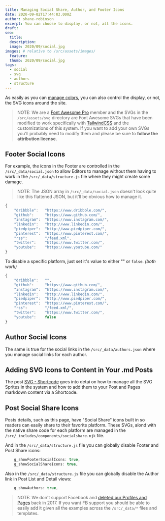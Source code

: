 ```yaml
---
title: Managing Social Share, Author, and Footer Icons
date: 2020-09-02T17:44:03.000Z
author: shane-robinson
excerpt: You can choose to display, or not, all the icons.
draft: 
seo:
  title:
  description:
  image: 2020/09/social.jpg
images: # relative to /src/assets/images/
  feature:
  thumb: 2020/09/social.jpg
tags:
  - social
  - svg
  - authors
  - structure
---
```


As easily as you can [manage colors](/2020/09/01/color-settings/), you can also control the display, or not, the SVG icons around the site.

> NOTE: We are a [Font Awesome Pro](https://fontawesome.com/) member and the SVGs in the `/src/assets/svg` directory are Font Awesome SVGs that have been modified to work specifically with [TailwindCSS](https://tailwindcss.com 'TailwindCSS Utility-First CSS Framework') and the customizations of this system. If you want to add your own SVGs you'll probably need to modify them and please be sure to **follow the attribution license**.

## Footer Social Icons

For example, the icons in the Footer are controlled in the `/src/_data/social.json` to allow Editors to manage without them having to work in the `/src/_data/structure.js` file where they might create some damage.

> NOTE: The JSON array in `/src/_data/social.json` doesn't look quite like this flattened JSON, but it'll be obvious how to manage it.

```js
{
	"dribbble":   "https://www.dribbble.com/",
	"github":     "https://www.github.com/",
	"instagram":  "https://www.instagram.com/",
	"linkedin":   "http://www.linkedin.com/",
	"piedpiper":  "http://www.piedpiper.com/",
	"pinterest":  "https://www.pinterest.com/",
	"rss":        "/feed.xml",
	"twitter":    "https://www.twitter.com/",
	"youtube":    "https://www.youtube.com/"
}
```

To disable a specific platform, just set it's value to either "" or `false`. _(both work)_

```js
{
	"dribbble":   "",
	"github":     "https://www.github.com/",
	"instagram":  "https://www.instagram.com/",
	"linkedin":   "http://www.linkedin.com/",
	"piedpiper":  "http://www.piedpiper.com/",
	"pinterest":  "https://www.pinterest.com/",
	"rss":        "/feed.xml/",
	"twitter":    "https://www.twitter.com/",
	"youtube":    false
}
```

## Author Social Icons

The same is true for the social links in the `/src/_data/authors.json` where you manage social links for each author.

## Adding SVG Icons to Content in Your .md Posts

The post [SVG - Shortcode](/2020/09/09/svg-shortcode/) goes into detai on how to manage all the SVG Sprites in the system and how to add them to your Post and Pages markdown content via a Shortcode.

## Post Social Share Icons

Posts details, such as this page, have "Social Share" icons built in so readers can easily share to their favorite platform. These SVGs, alond with the native share code for each platform are managed in the `/src/_includes/components/socialshare.njk` file.

And in the `/src/_data/structure.js` file you can globally disable Footer and Post Share icons:

```js
	g_showFooterSocialIcons: true,
	g_showSocialShareIcons: true,
```

Also in the `/src/_data/structure.js` file you can globally disable the Author link in Post List and Detail views:

```js
	g_showAuthors: true,
```

> NOTE: We don't support Facebook and [deleted our Profiles and Pages](https://deletefacebook.com/) back in 2017. If you want FB support you should be able to easily add it given all the examples across the `/src/_data/*` files and templates.
